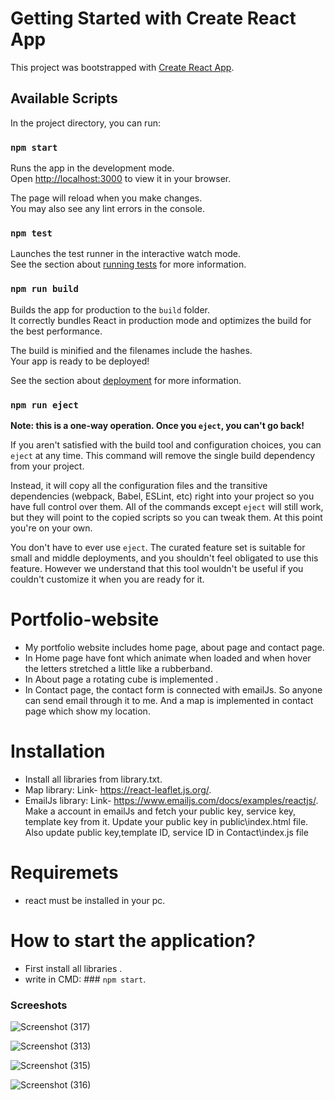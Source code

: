# Getting Started with Create React App

This project was bootstrapped with [Create React App](https://github.com/facebook/create-react-app).

## Available Scripts

In the project directory, you can run:

### `npm start`

Runs the app in the development mode.\
Open [http://localhost:3000](http://localhost:3000) to view it in your browser.

The page will reload when you make changes.\
You may also see any lint errors in the console.

### `npm test`

Launches the test runner in the interactive watch mode.\
See the section about [running tests](https://facebook.github.io/create-react-app/docs/running-tests) for more information.

### `npm run build`

Builds the app for production to the `build` folder.\
It correctly bundles React in production mode and optimizes the build for the best performance.

The build is minified and the filenames include the hashes.\
Your app is ready to be deployed!

See the section about [deployment](https://facebook.github.io/create-react-app/docs/deployment) for more information.

### `npm run eject`

**Note: this is a one-way operation. Once you `eject`, you can't go back!**

If you aren't satisfied with the build tool and configuration choices, you can `eject` at any time. This command will remove the single build dependency from your project.

Instead, it will copy all the configuration files and the transitive dependencies (webpack, Babel, ESLint, etc) right into your project so you have full control over them. All of the commands except `eject` will still work, but they will point to the copied scripts so you can tweak them. At this point you're on your own.

You don't have to ever use `eject`. The curated feature set is suitable for small and middle deployments, and you shouldn't feel obligated to use this feature. However we understand that this tool wouldn't be useful if you couldn't customize it when you are ready for it.


# Portfolio-website
* My portfolio website includes home page, about page and contact page.
* In Home page have font which animate when loaded and when hover the letters stretched a little like a rubberband.
* In About page a rotating cube is implemented .
* In Contact page, the contact form is connected with emailJs. So anyone can send email through it to me.
    And a map is implemented in contact page which show my location.

# Installation
* Install all libraries from library.txt.
* Map library: Link- https://react-leaflet.js.org/.
* EmailJs library: Link- https://www.emailjs.com/docs/examples/reactjs/.
  Make a account in emailJs and fetch your public key, service key, template key from it.
  Update your public key in public\index.html file.
  Also update public key,template ID, service ID in Contact\index.js file 

# Requiremets
* react must be installed in your pc.

# How to start the application?
* First install all libraries .
* write in CMD: ### `npm start`.

### Screeshots

![Screenshot (317)](https://github.com/SnehashisDasgupta/Portfolio-website/assets/78195442/96b55bbe-f658-4ba9-a070-d8afba70c64c)

![Screenshot (313)](https://github.com/SnehashisDasgupta/Portfolio-website/assets/78195442/6af7cafb-0bfa-440f-af69-456da686892c)

![Screenshot (315)](https://github.com/SnehashisDasgupta/Portfolio-website/assets/78195442/e02c08c5-bbcf-4789-be30-19eb6deafb00)

![Screenshot (316)](https://github.com/SnehashisDasgupta/Portfolio-website/assets/78195442/8f2a2403-dc9f-493d-a6fe-6fbd17a96b97)


